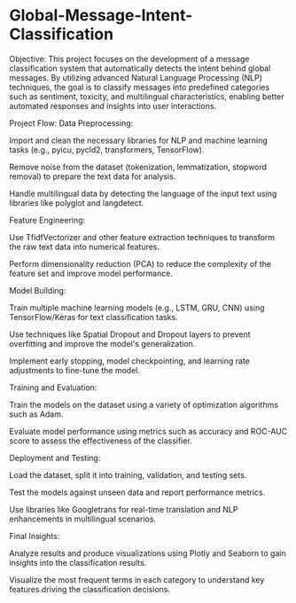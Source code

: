 # Global-Message-Intent-Classification
Objective:
This project focuses on the development of a message classification system that automatically detects the intent behind global messages. By utilizing advanced Natural Language Processing (NLP) techniques, the goal is to classify messages into predefined categories such as sentiment, toxicity, and multilingual characteristics, enabling better automated responses and insights into user interactions.

Project Flow:
Data Preprocessing:

Import and clean the necessary libraries for NLP and machine learning tasks (e.g., pyicu, pycld2, transformers, TensorFlow).

Remove noise from the dataset (tokenization, lemmatization, stopword removal) to prepare the text data for analysis.

Handle multilingual data by detecting the language of the input text using libraries like polyglot and langdetect.

Feature Engineering:

Use TfidfVectorizer and other feature extraction techniques to transform the raw text data into numerical features.

Perform dimensionality reduction (PCA) to reduce the complexity of the feature set and improve model performance.

Model Building:

Train multiple machine learning models (e.g., LSTM, GRU, CNN) using TensorFlow/Keras for text classification tasks.

Use techniques like Spatial Dropout and Dropout layers to prevent overfitting and improve the model's generalization.

Implement early stopping, model checkpointing, and learning rate adjustments to fine-tune the model.

Training and Evaluation:

Train the models on the dataset using a variety of optimization algorithms such as Adam.

Evaluate model performance using metrics such as accuracy and ROC-AUC score to assess the effectiveness of the classifier.

Deployment and Testing:

Load the dataset, split it into training, validation, and testing sets.

Test the models against unseen data and report performance metrics.

Use libraries like Googletrans for real-time translation and NLP enhancements in multilingual scenarios.

Final Insights:

Analyze results and produce visualizations using Plotly and Seaborn to gain insights into the classification results.

Visualize the most frequent terms in each category to understand key features driving the classification decisions.

